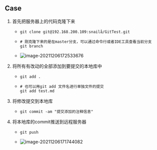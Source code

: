 ## Case

1. 首先把服务器上的代码克隆下来

   * ```shell
     git clone git@192.168.200.109:snailå/GitTest.git
     ```

   * ```shell
     # 刚克隆下来的是在master分支，可以通过命令行或者IDE工具查看当前分支
     git branch
     ```
   
   * ![image-20211206172533676](http://conti-picture-database.oss-cn-hangzhou.aliyuncs.com/img/image-20211206172533676.png)
   
2. 将所有有改动的全部添加到要提交的本地库中

   * ```shell
     git add .
     ```

   * ```shell
     # 也可以用git add 文件名进行单独文件的提交
     git add test.md
     ```

3. 将修改提交到本地库

   * ```SHELL
     git commit -am "提交添加的注释信息"
     ```

4. 将本地库的commit推送到远程服务器

   * ```shell
     git push 
     ```

   * ![image-20211206171744082](http://conti-picture-database.oss-cn-hangzhou.aliyuncs.com/img/image-20211206171744082.png)